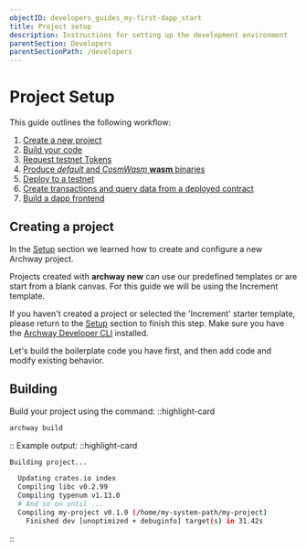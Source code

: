 ```yaml
---
objectID: developers_guides_my-first-dapp_start
title: Project setup
description: Instructions for setting up the development environment
parentSection: Developers
parentSectionPath: /developers
---
```


# Project Setup

This guide outlines the following workflow:

1. [Create a new project](#creating-a-project)
2. [Build your code](#building)
3. [Request testnet Tokens](../2.faucet.md)
4. [Produce _default_ and _CosmWasm_ **wasm** binaries](./3.wasm.md)
5. [Deploy to a testnet](./4.deploy.md)
6. [Create transactions and query data from a deployed contract](./5.interact.md)
7. [Build a dapp frontend](./6.dapp.md)

## Creating a project

In the [Setup](../../1.getting-started/2.setup.md) section we learned how to create and configure a new Archway project.

Projects created with **archway new** can use our predefined templates or are start from a blank canvas. For this guide we will be using the Increment template. 

If you haven't created a project or selected the 'Increment' starter template, please return to the [Setup](../../1.getting-started/2.setup.md) section to finish this step. Make sure you have the [Archway Developer CLI](/developers/developer-tools/developer-cli/developer-cli) installed.

Let's build the boilerplate code you have first, and then add code and modify existing behavior. 

## Building

Build your project using the command:
::highlight-card

```bash
archway build
```

::
Example output:
::highlight-card

```bash
Building project...

  Updating crates.io index
  Compiling libc v0.2.99
  Compiling typenum v1.13.0
  # And so on until ...
  Compiling my-project v0.1.0 (/home/my-system-path/my-project)
    Finished dev [unoptimized + debuginfo] target(s) in 31.42s
```

::
